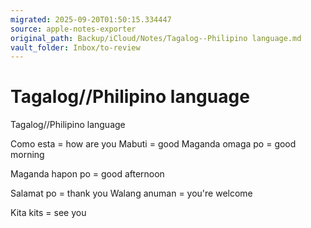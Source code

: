 ```yaml
---
migrated: 2025-09-20T01:50:15.334447
source: apple-notes-exporter
original_path: Backup/iCloud/Notes/Tagalog--Philipino language.md
vault_folder: Inbox/to-review
---
```

# Tagalog//Philipino language

Tagalog//Philipino language 

Como esta = how are you
Mabuti = good
Maganda omaga po = good morning 

Maganda hapon po = good afternoon 

Salamat po = thank you
Walang anuman = you're welcome

Kita kits = see you

